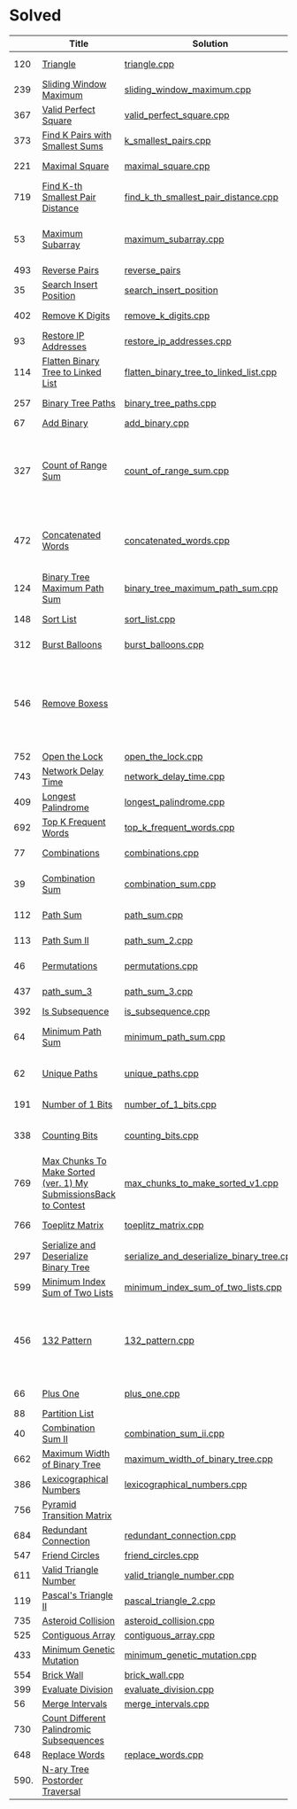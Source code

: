 Solved
========

| | Title | Solution | Difficulty |Key Point|
|---| --- | ---| --- |---|
|120|[Triangle](https://leetcode.com/problems/triangle/description)|[triangle.cpp](algorithms/triangle/triangle.cpp)|Medium| Dynamic Programming|
|239|[Sliding Window Maximum](https://leetcode.com/problems/sliding-window-maximum/description/)|[sliding_window_maximum.cpp](algorithms/sliding_window_maximum/sliding_window_maximum.cpp)|Hard| Monotonic Queue|
|367|[Valid Perfect Square](https://leetcode.com/problems/valid-perfect-square/description/)|[valid_perfect_square.cpp](algorithms/valid_perfect_square/valid_perfect_square.cpp)|Easy|Pay attention to the overflow problem.|
|373|[Find K Pairs with Smallest Sums](https://leetcode.com/problems/find-k-pairs-with-smallest-sums/description/)|[k_smallest_pairs.cpp](algorithms/find_k_pairs_with_smallest_sums/k_smallest_pairs.cpp)|Medium|Priority Queue / Heap|
|221|[Maximal Square](https://leetcode.com/problems/maximal-square/description/)|[maximal_square.cpp](algorithms/maximal_square/maximal_square.cpp)|Medium|Dynamic Programming|
|719|[Find K-th Smallest Pair Distance](https://leetcode.com/problems/find-k-th-smallest-pair-distance/description/)|[find_k_th_smallest_pair_distance.cpp](algorithms/find_k_th_smallest_pair_distance/find_k_th_smallest_pair_distance.cpp)|Hard|Bitmap|
|53|[Maximum Subarray](https://leetcode.com/problems/maximum-subarray/description/)|[maximum_subarray.cpp](algorithms/maximum_subarray/maximum_subarray.cpp)|Easy|Dynamic Programming/Devide and Conquer ([a reference](https://zh.wikipedia.org/wiki/%E6%9C%80%E5%A4%A7%E5%AD%90%E6%95%B0%E5%88%97%E9%97%AE%E9%A2%98))|
|493|[Reverse Pairs](https://leetcode.com/problems/reverse-pairs/description/)|[reverse_pairs](algorithms/reverse_pairs/reverse_pairs.cpp)|Hard|BIT/BST|
|35|[Search Insert Position](https://leetcode.com/problems/search-insert-position/description/)|[search_insert_position](algorithms/search_insert_position/search_insert_position.cpp)|Easy| Binary Search|
|402|[Remove K Digits](https://leetcode.com/problems/remove-k-digits/description/)|[remove_k_digits.cpp](algorithms/remove_k_digits/remove_k_digits.cpp)|Medium|Just analysis, and boundary cases|
|93|[Restore IP Addresses](https://leetcode.com/problems/restore-ip-addresses/description/)|[restore_ip_addresses.cpp](algorithms/restore_ip_addresses/restore_ip_addresses.cpp)|Medium|Just analysis, and boundary cases|
|114|[Flatten Binary Tree to Linked List](https://leetcode.com/problems/flatten-binary-tree-to-linked-list/description/)|[flatten_binary_tree_to_linked_list.cpp](algorithms/flatten_binary_tree_to_linked_list/flatten_binary_tree_to_linked_list.cpp)|Medium|traverse the binary tree|
|257|[Binary Tree Paths](https://leetcode.com/problems/binary-tree-paths/discuss/)|[binary_tree_paths.cpp](algorithms/binary_tree_paths/binary_tree_paths.cpp)|Easy|Nothing special, traverse the tree.|
|67|[Add Binary](https://leetcode.com/problems/add-binary/description/)|[add_binary.cpp](algorithms/add_binary/add_binary.cpp)|Easy|Nothing special|
|327|[Count of Range Sum](https://leetcode.com/problems/count-of-range-sum/description/)|[count_of_range_sum.cpp](algorithms/count_of_range_sum/count_of_range_sum.cpp)|Hard|[Merge Sort for "the two pointer problem"](https://discuss.leetcode.com/topic/33738/share-my-solution/18), the solution to this problem is very similar to 493. reverse pair.|
|472|[Concatenated Words](https://leetcode.com/problems/concatenated-words/description/)|[ concatenated_words.cpp](algorithms/concatenated_words/concatenated_words.cpp)|Hard|Dynamic programming, but this may not good enough, may be I can still try Trie tree.|
|124|[Binary Tree Maximum Path Sum](https://leetcode.com/problems/binary-tree-maximum-path-sum/description/)|[binary_tree_maximum_path_sum.cpp](algorithms/binary_tree_maximum_path_sum/binary_tree_maximum_path_sum.cpp)|Hard|Analysis. Recursive function on a tree.|
|148|[Sort List](https://leetcode.com/problems/sort-list/description/)|[sort_list.cpp](algorithms/sort_list/sort_list.cpp)|Medium|Merge sort on linked list.|
|312|[Burst Balloons](https://leetcode.com/problems/burst-balloons/description/)|[burst_balloons.cpp](algorithms/burst_balloons/burst_balloons.cpp)|Hard|Dynamic programming.|
|546|[Remove Boxess](https://leetcode.com/problems/remove-boxes/description/)||Hard|Dynamic Programming, modify the definition of the problem to absorb the external information so that the new one is self-contained.|
|752|[Open the Lock](https://leetcode.com/contest/weekly-contest-64/problems/open-the-lock/)|[open_the_lock.cpp](algorithms/open_the_lock/open_the_lock.cpp)|Medium|BFS|
|743|[Network Delay Time](https://leetcode.com/problems/network-delay-time/description/)|[network_delay_time.cpp](algorithms/network_delay_time/network_delay_time.cpp)|Medium|BFS|
|409|[Longest Palindrome](https://leetcode.com/problems/longest-palindrome/description/)|[longest_palindrome.cpp](algorithms/longest_palindrome/longest_palindrome.cpp)|Easy|pay attention to special case.|
|692|[Top K Frequent Words](https://leetcode.com/problems/top-k-frequent-words/description/)|[top_k_frequent_words.cpp](algorithms/top_k_frequent_words/top_k_frequent_words.cpp)|Medium|Not very special, sort.|
|77|[Combinations](https://leetcode.com/problems/combinations/description/)|[combinations.cpp](algorithms/combinations/combinations.cpp)|Medium|BFS + recursive solution|
|39|[Combination Sum](https://leetcode.com/problems/combination-sum/description/)|[combination_sum.cpp](algorithms/combination_sum/combination_sum.cpp)|Medium|BFS + recursive solution. The same as 77.|
|112|[Path Sum](https://leetcode.com/problems/path-sum/description/)|[path_sum.cpp](algorithms/path_sum/path_sum.cpp)|Easy|traverse the binary tree.|
|113|[Path Sum II](https://leetcode.com/problems/path-sum-ii/description/)|[path_sum_2.cpp](algorithms/path_sum_2/path_sum_2.cpp)|Medium|traverse the binary tree.|
|46|[Permutations](https://leetcode.com/problems/permutations/description/)|[ permutations.cpp](algorithms/permutations/permutations.cpp)|Medium|BFS + recursive solution|
|437|[path_sum_3](https://leetcode.com/problems/path-sum-iii/description/)|[path_sum_3.cpp](algorithms/path_sum_3/path_sum_3.cpp)|Easy|Two recursive function.|
|392|[Is Subsequence](https://leetcode.com/problems/is-subsequence/description/)|[is_subsequence.cpp](algorithms/is_subsequence/is_subsequence.cpp)|Medium|Nothing special.|
|64|[Minimum Path Sum](https://leetcode.com/problems/minimum-path-sum/description/)|[minimum_path_sum.cpp](algorithms/is_subsequence/minimum_path_sum.cpp)|Medium|Dynamic programming. Similar to 221|
|62|[Unique Paths](https://leetcode.com/problems/unique-paths/description/)|[unique_paths.cpp](algorithms/unique_paths/unique_paths.cpp)|Medium|Dynamic programming. Similar to 221|
|191|[Number of 1 Bits](https://leetcode.com/problems/number-of-1-bits/description/)|[number_of_1_bits.cpp](algorithms/number_of_1_bits/number_of_1_bits.cpp)|Easy|basic bit manipulation.|
|338|[Counting Bits](https://leetcode.com/problems/counting-bits/description/)|[counting_bits.cpp](algorithms/counting_bits/counting_bits.cpp)|Medium|Dynamic programming and bit manipulation.|
|769|[Max Chunks To Make Sorted (ver. 1) My SubmissionsBack to Contest](https://leetcode.com/contest/weekly-contest-68/problems/max-chunks-to-make-sorted-ver-1/)|[max_chunks_to_make_sorted_v1.cpp](algorithms/max_chunks_to_make_sorted_v1/max_chunks_to_make_sorted_v1.cpp)|Medium|Nothing special. Analysis.|
|766|[Toeplitz Matrix](https://leetcode.com/contest/weekly-contest-68/problems/toeplitz-matrix/)|[toeplitz_matrix.cpp](algorithms/toeplitz_matrix/toeplitz_matrix.cpp)|Easy|Nothing special. Analysis.|
|297|[Serialize and Deserialize Binary Tree](https://leetcode.com/problems/serialize-and-deserialize-binary-tree/description/)|[serialize_and_deserialize_binary_tree.cpp](algorithms/serialize_and_deserialize_binary_tree/serialize_and_deserialize_binary_tree)|Hard|
|599|[Minimum Index Sum of Two Lists](https://leetcode.com/problems/minimum-index-sum-of-two-lists/description/)|[minimum_index_sum_of_two_lists.cpp](algorithms/minimum_index_sum_of_two_lists/minimum_index_sum_of_two_lists.cpp)|Easy|Nothing special.|
|456|[132 Pattern](https://leetcode.com/problems/132-pattern/description/)|[132_pattern.cpp](algorithms/132_pattern/132_pattern.cpp)|Medium|Stack. When find a pattern that is composed of three elements, try to fix two of them and focusing on finding the last.|
|66|[Plus One](https://leetcode.com/problems/plus-one/description/)|[plus_one.cpp](algorithms/plus_one/plus_one.cpp)|Easy|Very easy, just for exercise.|
|88|[Partition List](https://leetcode.com/problems/partition-list/description/)|||
|40|[Combination Sum II](https://leetcode.com/problems/combination-sum-ii/description/)|[combination_sum_ii.cpp](algorithms/combination_sum_ii/combination_sum_ii.cpp)|Medium|Similar to 77 and 39.|
|662|[Maximum Width of Binary Tree](https://leetcode.com/problems/maximum-width-of-binary-tree/description/)|[maximum_width_of_binary_tree.cpp](algorithms/maximum_width_of_binary_tree/maximum_width_of_binary_tree.cpp)|Meduim|Traverse the tree by level order|
|386|[Lexicographical Numbers](https://leetcode.com/problems/lexicographical-numbers/description/)|[lexicographical_numbers.cpp](algorithms/lexicographical_numbers/lexicographical_numbers.cpp)|Medium|Stack|
|756|[Pyramid Transition Matrix](https://leetcode.com/problems/pyramid-transition-matrix/description/)||Medium||
|684|[Redundant Connection](https://leetcode.com/problems/redundant-connection/description/)|[redundant_connection.cpp](algorithms/redundant_connection/redundant_connection.cpp)|Medium|DFS/BFS/[Union Find](https://www.geeksforgeeks.org/union-find/)|
|547|[Friend Circles](https://leetcode.com/problems/friend-circles/description/)|[friend_circles.cpp](algorithms/friend_circles/friend_circles.cpp)|Medium|DFS/Union-Find|
|611|[Valid Triangle Number](https://leetcode.com/problems/valid-triangle-number/description/)|[valid_triangle_number.cpp](algorithms/valid_triangle_number/valid_triangle_number.cpp)|Medium|binary search|
|119|[Pascal's Triangle II](https://leetcode.com/problems/pascals-triangle-ii/description/)|[pascal_triangle_2.cpp](algorithms/pascal_triangle_2/pascal_triangle_2.cpp)|Easy|So straight forward...|
|735|[Asteroid Collision](https://leetcode.com/problems/asteroid-collision/description/)|[asteroid_collision.cpp](algorithms/asteroid_collision/asteroid_collision.cpp)|Medium|analysis and stack|
|525|[Contiguous Array](https://leetcode.com/problems/contiguous-array/description/)|[contiguous_array.cpp](algorithms/contiguous_array/contiguous_array.cpp)|Medium|
|433|[Minimum Genetic Mutation](https://leetcode.com/problems/minimum-genetic-mutation/description/)|[minimum_genetic_mutation.cpp](algorithms/minimum_genetic_mutation/minimum_genetic_mutation.cpp)|Medium|BFS, the same to 752|
|554|[Brick Wall](https://leetcode.com/problems/brick-wall/description/)|[brick_wall.cpp](algorithms/brick_wall/brick_wall.cpp)|Medium|Very Easy ....|
|399|[Evaluate Division](https://leetcode.com/problems/evaluate-division/description/)|[evaluate_division.cpp](algorithms/evaluate_division/evaluate_division.cpp)|Medium|BFS|
|56|[Merge Intervals](https://leetcode.com/problems/merge-intervals/description/)|[merge_intervals.cpp](algorithms/merge_intervals/merge_intervals.cpp)|Medium|Use you analysis.|
|730|[Count Different Palindromic Subsequences](https://leetcode.com/problems/count-different-palindromic-subsequences/description/)||Hard|
|648|[Replace Words](https://leetcode.com/problems/replace-words/description/)|[replace_words.cpp](algorithms/replace_words/replace_words.cpp)|Medium|Trei Tree|
|590.|[N-ary Tree Postorder Traversal](https://leetcode.com/problems/n-ary-tree-postorder-traversal/) |  |Easy|   |
